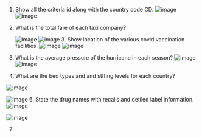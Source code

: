 1. Show all the criteria id along with the country code CD.
![image](https://github.com/KasturiGhosh12/SQLBigQuery-Assignment/assets/154314536/8bda633d-d21b-40c0-bcae-bba91d773c70)
![image](https://github.com/KasturiGhosh12/SQLBigQuery-Assignment/assets/154314536/d2c3a035-70f8-49ed-81c7-8c592067535f)
2. What is the total fare of each taxi company?
  
   ![image](https://github.com/KasturiGhosh12/SQLBigQuery-Assignment/assets/154314536/11ad34be-0ca7-49c5-83f0-e1656e24c3a6)
![image](https://github.com/KasturiGhosh12/SQLBigQuery-Assignment/assets/154314536/d791cf3b-e064-452c-8382-497ace1664b2)
   3. Show location of the various covid vaccination facilities.
      ![image](https://github.com/KasturiGhosh12/SQLBigQuery-Assignment/assets/154314536/08e9421e-8385-4f3c-bb19-9fcc01d86b36)
      ![image](https://github.com/KasturiGhosh12/SQLBigQuery-Assignment/assets/154314536/59b4659d-6b44-4a45-8793-fdc40772139b)
 4. What is the average pressure of the hurricane in each season?
    ![image](https://github.com/KasturiGhosh12/SQLBigQuery-Assignment/assets/154314536/ca43e6c8-7b7c-4489-abbf-366312650e40)
![image](https://github.com/KasturiGhosh12/SQLBigQuery-Assignment/assets/154314536/c0dab51e-4454-4db7-b485-95601908aa34)

5. What are the bed types and and stffing levels for each country?
   
![image](https://github.com/KasturiGhosh12/SQLBigQuery-Assignment/assets/154314536/f1008eb4-e6fb-41a2-b477-4c17a6574bba)

![image](https://github.com/KasturiGhosh12/SQLBigQuery-Assignment/assets/154314536/af9c8f71-fab3-4537-9f9d-a4ad38fe7006)
6. State the drug names with recalls and detiled label information.
![image](https://github.com/KasturiGhosh12/SQLBigQuery-Assignment/assets/154314536/02b2adf5-9339-4d02-b071-b7dfb7e65466)

  
 ![image](https://github.com/KasturiGhosh12/SQLBigQuery-Assignment/assets/154314536/b652bae4-3c72-4f7d-94f4-df4207b99239)

7. 
